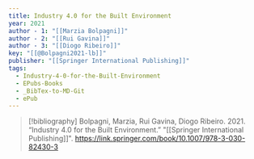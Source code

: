 ```yaml
---
title: Industry 4.0 for the Built Environment
year: 2021
author - 1: "[[Marzia Bolpagni]]"
author - 2: "[[Rui Gavina]]"
author - 3: "[[Diogo Ribeiro]]"
key: "[[@Bolpagni2021-lb]]"
publisher: "[[Springer International Publishing]]"
tags:
  - Industry-4-0-for-the-Built-Environment
  - EPubs-Books
  - _BibTex-to-MD-Git
  - ePub
---
```


> [!bibliography]
> Bolpagni, Marzia, Rui Gavina, Diogo Ribeiro. 2021. “Industry 4.0 for the Built Environment.” "[[Springer International Publishing]]". https://link.springer.com/book/10.1007/978-3-030-82430-3